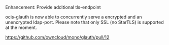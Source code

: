 Enhancement: Provide additional tls-endpoint

ocis-glauth is now able to concurrently serve a encrypted and an unencrypted ldap-port. Please note that only
SSL (no StarTLS) is supported at the moment.

https://github.com/owncloud/mono/glauth/pull/12

